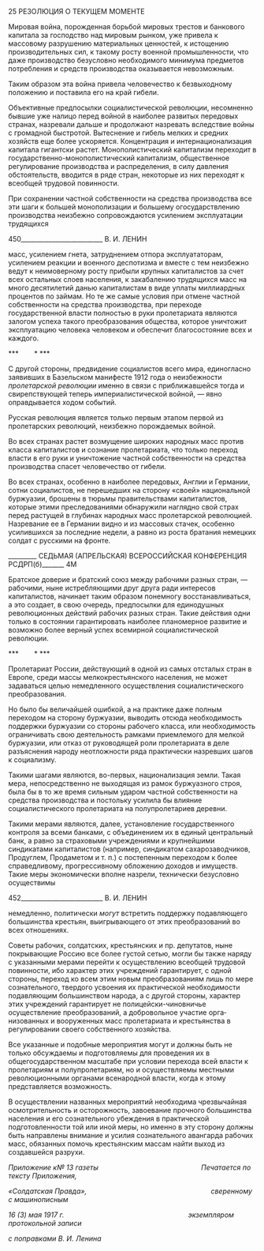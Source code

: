 25 РЕЗОЛЮЦИЯ О ТЕКУЩЕМ МОМЕНТЕ

Мировая война, порожденная борьбой мировых трестов и банкового капитала за господство над мировым рынком, уже привела к массовому разрушению материальных ценностей, к истощению производительных сил, к такому росту военной промышлен­ности, что даже производство безусловно необходимого минимума предметов потреб­ления и средств производства оказывается невозможным.

Таким образом эта война привела человечество к безвыходному положению и поста­вила его на край гибели.

Объективные предпосылки социалистической революции, несомненно бывшие уже налицо перед войной в наиболее развитых передовых странах, назревали дальше и про­должают назревать вследствие войны с громадной быстротой. Вытеснение и гибель мелких и средних хозяйств еще более ускоряется. Концентрация и интернационализа­ция капитала гигантски растет. Монополистический капитализм переходит в государ­ственно-монополистический капитализм, общественное регулирование производства и распределения, в силу давления обстоятельств, вводится в ряде стран, некоторые из них переходят к всеобщей трудовой повинности.

При сохранении частной собственности на средства производства все эти шаги к большей монополизации и большему огосударствлению производства неизбежно со­провождаются усилением эксплуатации трудящихся

  

450__________________________ В. И. ЛЕНИН

масс, усилением гнета, затруднением отпора эксплуататорам, усилением реакции и во­енного деспотизма и вместе с тем неизбежно ведут к неимоверному росту прибыли крупных капиталистов за счет всех остальных слоев населения, к закабалению трудя­щихся масс на много десятилетий данью капиталистам в виде уплаты миллиардных процентов по займам. Но те же самые условия при отмене частной собственности на средства производства, при переходе государственной власти полностью в руки проле­тариата являются залогом успеха такого преобразования общества, которое уничтожит эксплуатацию человека человеком и обеспечит благосостояние всех и каждого.

***        * ***

С другой стороны, предвидение социалистов всего мира, единогласно заявивших в Базельском манифесте 1912 года о неизбежности _пролетарской революции_ именно в связи с приближавшейся тогда и свирепствующей теперь империалистической войной, — явно оправдывается ходом событий.

Русская революция является только первым этапом первой из пролетарских револю­ций, неизбежно порождаемых войной.

Во всех странах растет возмущение широких народных масс против класса капита­листов и сознание пролетариата, что только переход власти в его руки и уничтожение частной собственности на средства производства спасет человечество от гибели.

Во всех странах, особенно в наиболее передовых, Англии и Германии, сотни социа­листов, не перешедших на сторону «своей» национальной буржуазии, брошены в тюрьмы правительствами капиталистов, которые этими преследованиями обнаружили наглядно свой страх перед растущей в глубинах народных масс пролетарской револю­цией. Назревание ее в Германии видно и из массовых стачек, особенно усилившихся за последние недели, а равно из роста братания немецких солдат с русскими на фронте.

  

_________ СЕДЬМАЯ (АПРЕЛЬСКАЯ) ВСЕРОССИЙСКАЯ КОНФЕРЕНЦИЯ РСДРП(б)_______ 4M

Братское доверие и братский союз между рабочими разных стран, — рабочими, ны­не истребляющими друг друга ради интересов капиталистов, начинает таким образом понемногу восстанавливаться, а это создает, в свою очередь, предпосылки для едино­душных революционных действий рабочих разных стран. Такие действия одни только в состоянии гарантировать наиболее планомерное развитие и возможно более верный ус­пех всемирной социалистической революции.

***        * ***

Пролетариат России, действующий в одной из самых отсталых стран в Европе, среди массы мелкокрестьянского населения, не может задаваться целью немедленного осу­ществления социалистического преобразования.

Но было бы величайшей ошибкой, а на практике даже полным переходом на сторону буржуазии, выводить отсюда необходимость поддержки буржуазии со стороны рабоче­го класса, или необходимость ограничивать свою деятельность рамками приемлемого для мелкой буржуазии, или отказ от руководящей роли пролетариата в деле разъясне­ния народу неотложности ряда практически назревших шагов к социализму.

Такими шагами являются, во-первых, национализация земли. Такая мера, непосред­ственно не выходящая из рамок буржуазного строя, была бы в то же время сильным ударом частной собственности на средства производства и постольку усилила бы влия­ние социалистического пролетариата на полупролетариев деревни.

Такими мерами являются, далее, установление государственного контроля за всеми банками, с объединением их в единый центральный банк, а равно за страховыми учре­ждениями и крупнейшими синдикатами капиталистов (например, синдикатом сахаро­заводчиков, Продуглем, Продаметом и т. п.) с постепенным переходом к более спра­ведливому, прогрессивному обложению доходов и имуществ. Такие меры экономиче­ски вполне назрели, технически безусловно осуществимы

  

452__________________________ В. И. ЛЕНИН

немедленно, политически _могут_ встретить поддержку подавляющего большинства крестьян, выигрывающего от этих преобразований во всех отношениях.

Советы рабочих, солдатских, крестьянских и пр. депутатов, ныне покрывающие Рос­сию все более густой сетью, могли бы также наряду с указанными мерами перейти к осуществлению всеобщей трудовой повинности, ибо характер этих учреждений гаран­тирует, с одной стороны, переход ко всем этим новым преобразованиям лишь по мере сознательного, твердого усвоения их практической необходимости подавляющим большинством народа, а с другой стороны, характер этих учреждений гарантирует не полицейски-чиновничье осуществление преобразований, а добровольное участие орга­низованных и вооруженных масс пролетариата и крестьянства в регулировании своего собственного хозяйства.

Все указанные и подобные мероприятия могут и должны быть не только обсуждае­мы и подготовляемы для проведения их в общегосударственном масштабе при условии перехода всей власти к пролетариям и полупролетариям, но и осуществляемы местны­ми революционными органами всенародной власти, когда к этому представляется воз­можность.

В осуществлении названных мероприятий необходима чрезвычайная осмотритель­ность и осторожность, завоевание прочного большинства населения и его сознательно­го убеждения в практической подготовленности той или иной меры, но именно в эту сторону должны быть направлены внимание и усилия сознательного авангарда рабочих масс, обязанных помочь крестьянским массам найти выход из создавшейся разрухи.

_Приложение к№ 13 газеты                                                     Печатается по тексту Приложения,_

_«Солдатская Правда»,_                                                                _сверенному с машинописным_

_16 (3) мая 1917 г.                                                                экземпляром протокольной записи_

_с поправками В. И. Ленина_